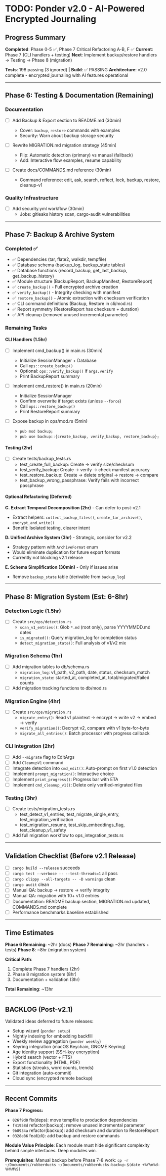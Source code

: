 # TODO: Ponder v2.0 - AI-Powered Encrypted Journaling

## Progress Summary

**Completed**: Phase 0-5 ✅, Phase 7 Critical Refactoring A-B, F ✅
**Current**: Phase 7 (CLI handlers + testing)
**Next**: Implement backup/restore handlers → Testing → Phase 8 (migration)

**Tests**: 198 passing (3 ignored) | **Build**: ✅ PASSING
**Architecture**: v2.0 complete - encrypted journaling with AI features operational

---

## Phase 6: Testing & Documentation (Remaining)

### Documentation
- [ ] Add Backup & Export section to README.md (30min)
  - Cover: `backup`, `restore` commands with examples
  - Security: Warn about backup storage security

- [ ] Rewrite MIGRATION.md migration strategy (45min)
  - Flip: Automatic detection (primary) vs manual (fallback)
  - Add: Interactive flow examples, resume capability

- [ ] Create docs/COMMANDS.md reference (30min)
  - Command reference: edit, ask, search, reflect, lock, backup, restore, cleanup-v1

### Quality Infrastructure
- [ ] Add security.yml workflow (30min)
  - Jobs: gitleaks history scan, cargo-audit vulnerabilities

---

## Phase 7: Backup & Archive System

### Completed ✅
- ✅ Dependencies (tar, flate2, walkdir, tempfile)
- ✅ Database schema (backup_log, backup_state tables)
- ✅ Database functions (record_backup, get_last_backup, get_backup_history)
- ✅ Module structure (BackupReport, BackupManifest, RestoreReport)
- ✅ `create_backup()` - Full encrypted archive creation
- ✅ `verify_backup()` - Integrity checking with manifest
- ✅ `restore_backup()` - Atomic extraction with checksum verification
- ✅ CLI command definitions (Backup, Restore in cli/mod.rs)
- ✅ Report symmetry (RestoreReport has checksum + duration)
- ✅ API cleanup (removed unused incremental parameter)

### Remaining Tasks

#### CLI Handlers (1.5hr)

- [ ] Implement cmd_backup() in main.rs (30min)
  - Initialize SessionManager + Database
  - Call `ops::create_backup()`
  - Optional: `ops::verify_backup()` if `args.verify`
  - Print BackupReport summary

- [ ] Implement cmd_restore() in main.rs (20min)
  - Initialize SessionManager
  - Confirm overwrite if target exists (unless `--force`)
  - Call `ops::restore_backup()`
  - Print RestoreReport summary

- [ ] Expose backup in ops/mod.rs (5min)
  - `pub mod backup;`
  - `pub use backup::{create_backup, verify_backup, restore_backup};`

#### Testing (2hr)

- [ ] Create tests/backup_tests.rs
  - test_create_full_backup: Create → verify size/checksum
  - test_verify_backup: Create → verify → check manifest accuracy
  - test_restore_backup: Create → delete original → restore → compare
  - test_backup_wrong_passphrase: Verify fails with incorrect passphrase

#### Optional Refactoring (Deferred)

**C. Extract Temporal Decomposition (2hr)** - Can defer to post-v2.1
- Extract helpers: `collect_backup_files()`, `create_tar_archive()`, `encrypt_and_write()`
- Benefit: Isolated testing, clearer intent

**D. Unified Archive System (3hr)** - Strategic, consider for v2.2
- Strategy pattern with `ArchiveFormat` enum
- Would eliminate duplication for future export formats
- Currently not blocking v2.1 release

**E. Schema Simplification (30min)** - Only if issues arise
- Remove `backup_state` table (derivable from `backup_log`)

---

## Phase 8: Migration System (Est: 6-8hr)

### Detection Logic (1.5hr)
- [ ] Create `src/ops/detection.rs`
  - `scan_v1_entries()`: Glob `*.md` (root only), parse YYYYMMDD.md dates
  - `is_migrated()`: Query migration_log for completion status
  - `detect_migration_state()`: Full analysis of v1/v2 mix

### Migration Schema (1hr)
- [ ] Add migration tables to db/schema.rs
  - `migration_log`: v1_path, v2_path, date, status, checksum_match
  - `migration_state`: started_at, completed_at, total/migrated/failed counts
- [ ] Add migration tracking functions to db/mod.rs

### Migration Engine (4hr)
- [ ] Create `src/ops/migration.rs`
  - `migrate_entry()`: Read v1 plaintext → encrypt → write v2 → embed → verify
  - `verify_migration()`: Decrypt v2, compare with v1 byte-for-byte
  - `migrate_all_entries()`: Batch processor with progress callback

### CLI Integration (2hr)
- [ ] Add `--migrate` flag to EditArgs
- [ ] Add `CleanupV1` command
- [ ] Integrate detection into `cmd_edit()`: Auto-prompt on first v1.0 detection
- [ ] Implement `prompt_migration()`: Interactive choice
- [ ] Implement `print_progress()`: Progress bar with ETA
- [ ] Implement `cmd_cleanup_v1()`: Delete only verified-migrated files

### Testing (3hr)
- [ ] Create tests/migration_tests.rs
  - test_detect_v1_entries, test_migrate_single_entry, test_migration_verification
  - test_migration_resume, test_skip_embeddings_flag, test_cleanup_v1_safety
- [ ] Add full migration workflow to ops_integration_tests.rs

---

## Validation Checklist (Before v2.1 Release)

- [ ] `cargo build --release` succeeds
- [ ] `cargo test --verbose -- --test-threads=1` all pass
- [ ] `cargo clippy --all-targets -- -D warnings` clean
- [ ] `cargo audit` clean
- [ ] Manual QA: backup → restore → verify integrity
- [ ] Manual QA: migration with 10+ v1.0 entries
- [ ] Documentation: README backup section, MIGRATION.md updated, COMMANDS.md complete
- [ ] Performance benchmarks baseline established

---

## Time Estimates

**Phase 6 Remaining**: ~2hr (docs)
**Phase 7 Remaining**: ~2hr (handlers + tests)
**Phase 8**: ~8hr (migration system)

**Critical Path**:
1. Complete Phase 7 handlers (2hr)
2. Phase 8 migration system (8hr)
3. Documentation + validation (3hr)

**Total Remaining**: ~13hr

---

## BACKLOG (Post-v2.1)

Validated ideas deferred to future releases:
- Setup wizard (`ponder setup`)
- Nightly indexing for embedding backfill
- Weekly review aggregation (`ponder weekly`)
- Keyring integration (macOS Keychain, GNOME Keyring)
- Age identity support (SSH-key encryption)
- Hybrid search (vector + FTS)
- Export functionality (HTML, PDF)
- Statistics (streaks, word counts, trends)
- Git integration (auto-commit)
- Cloud sync (encrypted remote backup)

---

## Recent Commits

**Phase 7 Progress:**
- `026f9d0` fix(deps): move tempfile to production dependencies
- `f41958d` refactor(backup): remove unused incremental parameter
- `9b8934a` refactor(backup): add checksum and duration to RestoreReport
- `0328e86` feat(cli): add backup and restore commands

**Module Value Principle**: Each module must hide significant complexity behind simple interfaces. Deep modules win.

**Prerequisites**: Manual backup before Phase 7-8 work: `cp -r ~/Documents/rubberducks ~/Documents/rubberducks-backup-$(date +%Y%m%d-%H%M%S)`
